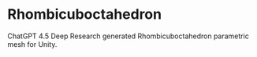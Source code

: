 # Rhombicuboctahedron
ChatGPT 4.5 Deep Research generated Rhombicuboctahedron parametric mesh for Unity.

